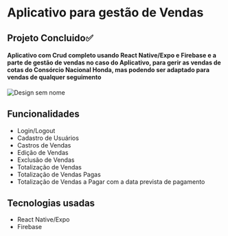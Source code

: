 <h1>Aplicativo para gestão de Vendas</h1>

## Projeto Concluido✅

#### Aplicativo com Crud completo usando React Native/Expo e Firebase e a parte de gestão de vendas no caso do Aplicativo, para gerir as vendas de cotas do Consórcio Nacional Honda, mas podendo ser adaptado para vendas de qualquer seguimento 

![Design sem nome](https://github.com/carlosjuniordev/vendas-honda/assets/133672491/ed373d50-ccc1-4d38-94fd-c0b6051d7850)




## Funcionalidades 

* Login/Logout
* Cadastro de Usuários
* Castros de Vendas
* Edição de Vendas
* Exclusão de Vendas
* Totalização de Vendas
* Totalização de Vendas Pagas
* Totalização de Vendas a Pagar com a data prevista de pagamento

## Tecnologias usadas

* React Native/Expo
* Firebase
